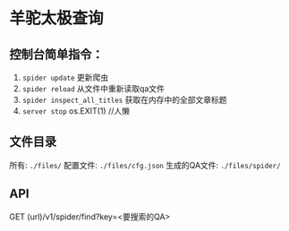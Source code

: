 # 羊驼太极查询
## 控制台简单指令：
1. `spider update` 更新爬虫
2. `spider reload` 从文件中重新读取qa文件
3. `spider inspect_all_titles` 获取在内存中的全部文章标题
4. `server stop` os.EXIT(1) //人懒

## 文件目录
所有: `./files/`
配置文件: `./files/cfg.json`
生成的QA文件: `./files/spider/`


## API
GET 
(url)/v1/spider/find?key=<要搜索的QA>
